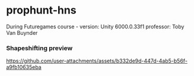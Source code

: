 # prophunt-hns
During Futuregames course - version: Unity 6000.0.33f1 professor: Toby Van Buynder



### Shapeshifting preview
https://github.com/user-attachments/assets/b332de9d-447d-4ab5-b56f-a9fb10635eba

